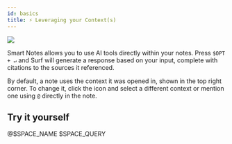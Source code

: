 ```yaml
---
id: basics
title: ⚡ Leveraging your Context(s)
---
```


<img src="smart-notes-autocomplete.png" />

<p></p>

Smart Notes allows you to use AI tools directly within your notes. Press <code>$OPT + ↵</code> and Surf will generate a response based on your input, complete with citations to the sources it referenced.

<p></p>

By default, a note uses the context it was opened in, shown in the top right corner. To change it, click the icon and select a different context or mention one using <code>@</code> directly in the note.

<!-- <p></p>

## Example

<span class="mention" data-type="mention" data-id="c9fe5a3c-6835-4b7f-a8ad-324bd66b01ff" data-label="Research &amp; Exploration">@Research &amp; Exploration</span> how can I tend my own digital garden?

<output data-tooltip-target="onboarding-output-basics">
To tend your own digital garden, consider the following steps:
</output>

<ol><li><p><strong>Embrace Nonlinearity</strong>: Like a hypertext garden, structure your information to allow nonlinear exploration. This approach encourages deeper engagement rather than a strict sequence of reading <citation data-id="5" data-info="%7B%22id%22%3A%225%22%2C%22source%22%3A%7B%22id%22%3A%225%22%2C%22uid%22%3A%222183e473-ce3a-4e1b-b70d-576a7f15c836%22%2C%22resource_id%22%3A%221a76301b-e25d-4b03-aa45-21b1bb42fd18%22%2C%22metadata%22%3A%7B%22url%22%3A%22https%3A%2F%2Fjzhao.xyz%2Fthoughts%2Fhypertext%22%7D%2C%22render_id%22%3A%225%22%2C%22all_chunk_ids%22%3A%5B%225%22%5D%7D%2C%22renderID%22%3A%225%22%7D" id="5" info="[object Object]">5</citation>.</p></li><li><p><strong>Cultivate Connections</strong>: Nurture your ideas by linking them with existing knowledge. Understanding how ideas relate enhances their value and fosters insights <citation data-id="3" data-info="%7B%22id%22%3A%223%22%2C%22source%22%3A%7B%22id%22%3A%223%22%2C%22uid%22%3A%22f241ee71-cecc-4732-a8e1-bdc81233870b%22%2C%22resource_id%22%3A%22b0084558-6a2c-428c-8338-5e45f1b9bc2a%22%2C%22metadata%22%3A%7B%22url%22%3A%22https%3A%2F%2Fwww.chadly.net%2FIdeas-and-knowledge-on-their-own-are-not-useful%22%7D%2C%22render_id%22%3A%223%22%2C%22all_chunk_ids%22%3A%5B%223%22%5D%7D%2C%22renderID%22%3A%223%22%7D" id="3" info="[object Object]">3</citation>.</p></li><li><p><strong>Capture Fleeting Thoughts</strong>: Recognize the fragility of ideas and capture them promptly to prevent loss. Ideas are like sparks that can be quickly extinguished by forgetfulness <citation data-id="2" data-info="%7B%22id%22%3A%222%22%2C%22source%22%3A%7B%22id%22%3A%222%22%2C%22uid%22%3A%227f9a9bfa-04ce-42f7-a3c1-93f639ac2b7b%22%2C%22resource_id%22%3A%22af5c8f25-cc45-4e19-81f5-e779109d2dba%22%2C%22metadata%22%3A%7B%22url%22%3A%22https%3A%2F%2Fwww.chadly.net%2FIdeas-are-Fragile%22%7D%2C%22render_id%22%3A%222%22%2C%22all_chunk_ids%22%3A%5B%222%22%5D%7D%2C%22renderID%22%3A%222%22%7D" id="2" info="[object Object]">2</citation>.</p></li><li><p><strong>Engage Mindfully</strong>: Approach your knowledge acquisition thoughtfully. Critical examination and integration of new insights are key to enriching your intellectual landscape <citation data-id="4" data-info="%7B%22id%22%3A%224%22%2C%22source%22%3A%7B%22id%22%3A%224%22%2C%22uid%22%3A%221b9af011-84e3-4620-a934-1ee6bcdc84e4%22%2C%22resource_id%22%3A%22af5c8f25-cc45-4e19-81f5-e779109d2dba%22%2C%22metadata%22%3A%7B%22url%22%3A%22https%3A%2F%2Fwww.chadly.net%2FIdeas-are-Fragile%22%7D%2C%22render_id%22%3A%224%22%2C%22all_chunk_ids%22%3A%5B%224%22%5D%7D%2C%22renderID%22%3A%224%22%7D" id="4" info="[object Object]">4</citation>. </p></li></ol>

<p></p>

Click any of the citations to jump to its source (or use shift + click to preview it in the mini browser). -->

## Try it yourself

<output data-id="basics-query">

<span class="mention" data-type="mention" data-id="$SPACE_ID" data-label="$SPACE_NAME">@$SPACE_NAME</span> $SPACE_QUERY

</output>
